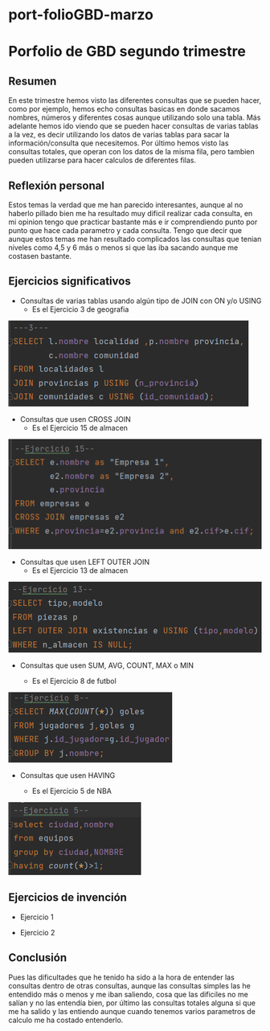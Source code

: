 # port-folioGBD-marzo
# Porfolio de GBD segundo trimestre

## **Resumen**

En este trimestre hemos visto las diferentes consultas que se pueden hacer, como por ejemplo,
hemos echo consultas basicas en donde sacamos nombres, números y diferentes cosas aunque 
utilizando solo una tabla.
Más adelante hemos ido viendo que se pueden hacer consultas de varias tablas a la vez, es 
decir utilizando los datos de varias tablas para sacar la información/consulta que necesitemos.
Por último hemos visto las consultas totales, que operan con los datos de la misma fila, pero 
tambien pueden utilizarse para hacer calculos de diferentes filas.

## **Reflexión personal**

Estos temas la verdad que me han parecido interesantes, aunque al no haberlo pillado bien me 
ha resultado muy dificil realizar cada consulta, en mi opinion tengo que practicar bastante más
e ir comprendiendo punto por punto que hace cada parametro y cada consulta.
Tengo que decir que aunque estos temas me han resultado complicados las consultas que tenian niveles 
como 4,5 y 6 más o menos si que las iba sacando aunque me costasen bastante.

## **Ejercicios significativos**

* Consultas de varias tablas usando algún tipo de JOIN con ON y/o USING
  * Es el Ejercicio 3 de geografia
  
![img_2.png](img_2.png)

* Consultas que usen CROSS JOIN
  * Es el Ejercicio 15 de almacen
  
![img_1.png](img_1.png)

* Consultas que usen LEFT OUTER JOIN
  * Es el Ejercicio 13 de almacen
  
![img.png](img.png)

* Consultas que usen SUM, AVG, COUNT, MAX o MIN

    * Es el Ejercicio 8 de futbol
  
![img_3.png](img_3.png)

* Consultas que usen HAVING

  * Es el Ejercicio 5 de NBA

![img_4.png](img_4.png)

## **Ejercicios de invención**

* Ejercicio 1

* Ejercicio 2

## **Conclusión**
Pues las dificultades que he tenido ha sido a la hora de entender las consultas dentro de otras consultas,
aunque las consultas simples las he entendido más o menos y me iban saliendo, cosa que las dificiles no me
salían y no las entendía bien, por último las consultas totales alguna si que me ha salido y las entiendo 
aunque cuando tenemos varios parametros de calculo me ha costado entenderlo.